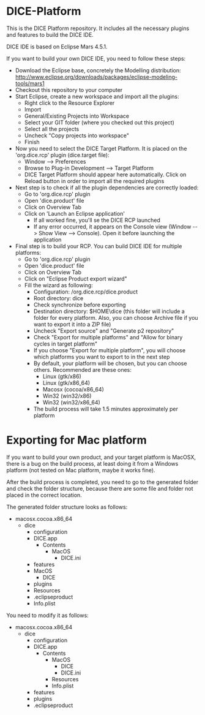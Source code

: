 # DICE-Platform

This is the DICE Platform repository. It includes all the necessary plugins and features to build the DICE IDE.

DICE IDE is based on Eclipse Mars 4.5.1.

If you want to build your own DICE IDE, you need to follow these steps:

* Download the Eclipse base, concretely the Modelling distribution: http://www.eclipse.org/downloads/packages/eclipse-modeling-tools/mars1
* Checkout this repository to your computer
* Start Eclipse, create a new workspace and import all the plugins:
	* Right click to the Resource Explorer
	* Import
	* General/Existing Projects into Workspace
	* Select your GIT folder (where you checked out this project)
	* Select all the projects
	* Uncheck "Copy projects into workspace"
	* Finish
* Now you need to select the DICE Target Platform. It is placed on the 'org.dice.rcp' plugin (dice.target file):
	* Window --> Preferences
	* Browse to Plug-in Development --> Target Platform
	* DICE Target Platform should appear here automatically. Click on Reload button in order to import all the required plugins
* Next step is to check if all the plugin dependencies are correctly loaded:
	* Go to 'org.dice.rcp' plugin
	* Open 'dice.product' file
	* Click on Overview Tab
	* Click on 'Launch an Eclipse application'
		* If all worked fine, you'll se the DICE RCP launched
		* If any error occurred, it appears on the Console view (Window --> Show View --> Console). Open it before launching the application
* Final step is to build your RCP. You can build DICE IDE for multiple platforms:
	* Go to 'org.dice.rcp' plugin
	* Open 'dice.product' file
	* Click on Overview Tab
	* Click on "Eclipse Product export wizard"
	* Fill the wizard as following:
		* Configuration: /org.dice.rcp/dice.product
		* Root directory: dice
		* Check synchronize before exporting
		* Destination directory: $HOME\dice (this folder will include a folder for every platform. Also, you can choose Archive file if you want to export it into a ZIP file)
		* Uncheck "Export source" and "Generate p2 repository"
		* Check "Export for multiple platforms" and "Allow for binary cycles in target platform"
		* If you choose "Export for multiple platform", you will choose which platforms you want to export to in the next step
		* By default, your platform will be chosen, but you can choose others. Recommended are these ones:
			* Linux (gtk/x86)
			* Linux (gtk/x86_64)
			* Macosx (cocoa/x86_64)
			* Win32 (win32/x86)
			* Win32 (win32/x86_64)
		* The build process will take 1.5 minutes approximately per platform

# Exporting for Mac platform

If you want to build your own product, and your target platform is MacOSX, there is a bug on the build process, at least doing it from a Windows platform (not tested on Mac platform, maybe it works fine).

After the build process is completed, you need to go to the generated folder and check the folder structure, because there are some file and folder not placed in the correct location.

The generated folder structure looks as follows:
- macosx.cocoa.x86_64
	- dice
		- configuration
		- DICE.app
			- Contents
				- MacOS
					- DICE.ini
		- features
		- MacOS
			- DICE
		- plugins
		- Resources
		- .eclipseproduct
		- Info.plist

You need to modify it as follows:
- macosx.cocoa.x86_64
	- dice
		- configuration
		- DICE.app
			- Contents
				- MacOS
					- DICE
					- DICE.ini
				- Resources
				- Info.plist
		- features
		- plugins
		- .eclipseproduct
